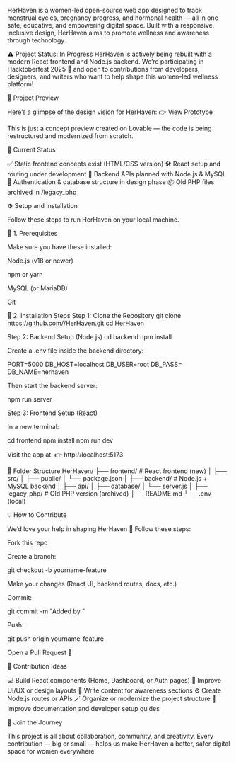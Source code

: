 HerHaven is a women-led open-source web app designed to track menstrual cycles, pregnancy progress, and hormonal health — all in one safe, educative, and empowering digital space.
Built with a responsive, inclusive design, HerHaven aims to promote wellness and awareness through technology.

⚠️ Project Status: In Progress
HerHaven is actively being rebuilt with a modern React frontend and Node.js backend.
We’re participating in Hacktoberfest 2025 🌸 and open to contributions from developers, designers, and writers who want to help shape this women-led wellness platform!

🌼 Project Preview

Here’s a glimpse of the design vision for HerHaven:
👉 View Prototype

This is just a concept preview created on Lovable — the code is being restructured and modernized from scratch.

🚧 Current Status

✅ Static frontend concepts exist (HTML/CSS version)
🛠️ React setup and routing under development
🧠 Backend APIs planned with Node.js & MySQL
🔐 Authentication & database structure in design phase
📦 Old PHP files archived in /legacy_php

⚙️ Setup and Installation

Follow these steps to run HerHaven on your local machine.

🧩 1. Prerequisites

Make sure you have these installed:

Node.js (v18 or newer)

npm or yarn

MySQL (or MariaDB)

Git

🚀 2. Installation Steps
Step 1: Clone the Repository
git clone https://github.com/<your-username>/HerHaven.git
cd HerHaven

Step 2: Backend Setup (Node.js)
cd backend
npm install


Create a .env file inside the backend directory:

PORT=5000
DB_HOST=localhost
DB_USER=root
DB_PASS=
DB_NAME=herhaven


Then start the backend server:

npm run server

Step 3: Frontend Setup (React)

In a new terminal:

cd frontend
npm install
npm run dev


Visit the app at:
👉 http://localhost:5173

🧱 Folder Structure
HerHaven/
├── frontend/           # React frontend (new)
│   ├── src/
│   ├── public/
│   └── package.json
│
├── backend/            # Node.js + MySQL backend
│   ├── api/
│   ├── database/
│   └── server.js
│
├── legacy_php/         # Old PHP version (archived)
├── README.md
└── .env (local)

💡 How to Contribute

We’d love your help in shaping HerHaven 💜
Follow these steps:

Fork this repo

Create a branch:

git checkout -b yourname-feature


Make your changes (React UI, backend routes, docs, etc.)

Commit:

git commit -m "Added <feature> by <yourname>"


Push:

git push origin yourname-feature


Open a Pull Request 🚀

🎯 Contribution Ideas

💻 Build React components (Home, Dashboard, or Auth pages)
🎨 Improve UI/UX or design layouts
🧠 Write content for awareness sections
⚙️ Create Node.js routes or APIs
🪄 Organize or modernize the project structure
📝 Improve documentation and developer setup guides

💬 Join the Journey

This project is all about collaboration, community, and creativity.
Every contribution — big or small — helps us make HerHaven a better, safer digital space for women everywhere
 

